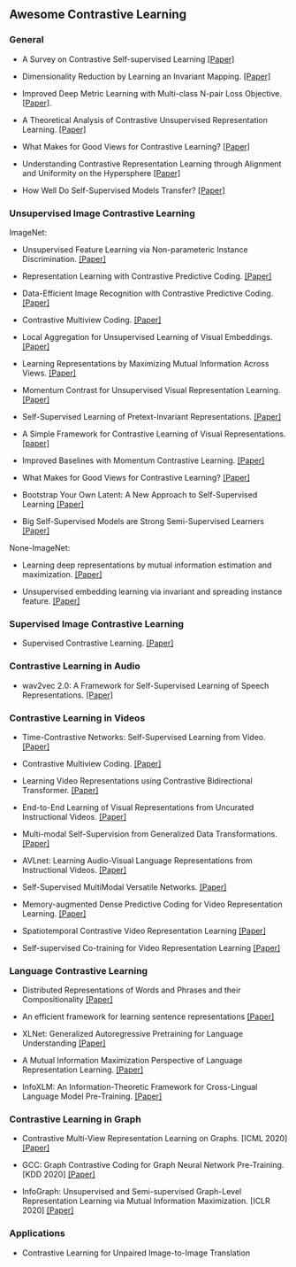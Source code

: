 ## Awesome Contrastive Learning


### General

- A Survey on Contrastive Self-supervised Learning [[Paper]](https://arxiv.org/pdf/2011.00362.pdf)

- Dimensionality Reduction by Learning an Invariant Mapping. [[Paper]](http://yann.lecun.com/exdb/publis/pdf/hadsell-chopra-lecun-06.pdf)

- Improved Deep Metric Learning with Multi-class N-pair Loss Objective. [[Paper]](https://papers.nips.cc/paper/6200-improved-deep-metric-learning-with-multi-class-n-pair-loss-objective).

- A Theoretical Analysis of Contrastive Unsupervised Representation Learning. [[Paper]](https://arxiv.org/abs/1902.09229)

- What Makes for Good Views for Contrastive Learning? [[Paper]](https://arxiv.org/abs/2005.10243)

- Understanding Contrastive Representation Learning through Alignment and Uniformity on the Hypersphere [[Paper]](https://arxiv.org/abs/2005.10242)

- How Well Do Self-Supervised Models Transfer? [[Paper]](https://arxiv.org/abs/2011.13377)

### Unsupervised Image Contrastive Learning

ImageNet:

- Unsupervised Feature Learning via Non-parameteric Instance Discrimination. [[Paper]](https://arxiv.org/pdf/1805.01978.pdf) 

- Representation Learning with Contrastive Predictive Coding. [[Paper]](https://arxiv.org/abs/1807.03748)

- Data-Efficient Image Recognition with Contrastive Predictive Coding. [[Paper]](https://arxiv.org/abs/1905.09272)

- Contrastive Multiview Coding. [[Paper]](https://arxiv.org/abs/1906.05849) 

- Local Aggregation for Unsupervised Learning of Visual Embeddings. [[Paper]](https://arxiv.org/abs/1903.12355)

- Learning Representations by Maximizing Mutual Information Across Views. [[Paper]](https://arxiv.org/abs/1906.00910)

- Momentum Contrast for Unsupervised Visual Representation Learning. [[Paper]](https://arxiv.org/pdf/1911.05722.pdf)

- Self-Supervised Learning of Pretext-Invariant Representations. [[Paper]](https://arxiv.org/abs/1912.01991)

- A Simple Framework for Contrastive Learning of Visual Representations. [[paper]](https://arxiv.org/abs/2002.05709)

- Improved Baselines with Momentum Contrastive Learning. [[Paper]](https://arxiv.org/pdf/2003.04297.pdf)

- What Makes for Good Views for Contrastive Learning? [[Paper]](https://arxiv.org/abs/2005.10243)

- Bootstrap Your Own Latent: A New Approach to Self-Supervised Learning [[Paper]](https://arxiv.org/pdf/2006.07733.pdf)
  
- Big Self-Supervised Models are Strong Semi-Supervised Learners [[Paper]](https://arxiv.org/pdf/2006.10029v1.pdf)

None-ImageNet:

- Learning deep representations by mutual information estimation and maximization. [[Paper]](https://arxiv.org/abs/1808.06670)

- Unsupervised embedding learning via invariant and spreading instance feature. [[Paper]](https://arxiv.org/abs/1904.03436)

### Supervised Image Contrastive Learning

- Supervised Contrastive Learning. [[Paper]](https://arxiv.org/abs/2004.11362)

### Contrastive Learning in Audio

- wav2vec 2.0: A Framework for Self-Supervised Learning of Speech Representations. [[Paper]](https://arxiv.org/pdf/2006.11477.pdf)  

### Contrastive Learning in Videos

- Time-Contrastive Networks: Self-Supervised Learning from Video. [[Paper]](https://arxiv.org/abs/1704.06888)

- Contrastive Multiview Coding. [[Paper]](https://arxiv.org/abs/1906.05849) 

- Learning Video Representations using Contrastive Bidirectional Transformer. [[Paper]](https://arxiv.org/abs/1906.05743v2) 

- End-to-End Learning of Visual Representations from Uncurated Instructional Videos. [[Paper]](https://arxiv.org/abs/1912.06430) 

- Multi-modal Self-Supervision from Generalized Data Transformations. [[Paper]](https://arxiv.org/abs/2003.04298) 

- AVLnet: Learning Audio-Visual Language Representations from Instructional Videos. [[Paper]](https://arxiv.org/abs/2006.09199) 

- Self-Supervised MultiModal Versatile Networks. [[Paper]](https://arxiv.org/abs/2006.16228) 

- Memory-augmented Dense Predictive Coding for Video Representation Learning. [[Paper]](https://arxiv.org/abs/2008.01065) 

- Spatiotemporal Contrastive Video Representation Learning [[Paper]](https://arxiv.org/abs/2008.03800) 

- Self-supervised Co-training for Video Representation Learning [[Paper]](https://arxiv.org/abs/2010.09709) 

### Language Contrastive Learning

- Distributed Representations of Words and Phrases and their Compositionality [[Paper]](https://arxiv.org/abs/1310.4546)

- An efficient framework for learning sentence representations [[Paper]](https://arxiv.org/abs/1803.02893)

- XLNet: Generalized Autoregressive Pretraining for Language Understanding [[Paper]](https://arxiv.org/abs/1906.08237)

- A Mutual Information Maximization Perspective of Language Representation Learning. [[Paper]](https://arxiv.org/abs/1910.08350)

- InfoXLM: An Information-Theoretic Framework for Cross-Lingual Language Model Pre-Training. [[Paper]](https://arxiv.org/abs/2007.07834)

### Contrastive Learning in Graph

- Contrastive Multi-View Representation Learning on Graphs. [ICML 2020]  [[Paper]](https://arxiv.org/abs/2006.05582)

- GCC: Graph Contrastive Coding for Graph Neural Network Pre-Training. [KDD 2020] [[Paper]](https://arxiv.org/abs/2006.09963)

- InfoGraph: Unsupervised and Semi-supervised Graph-Level Representation Learning via Mutual Information Maximization. [ICLR 2020] [[Paper]](https://arxiv.org/abs/1908.01000)

### Applications

- Contrastive Learning for Unpaired Image-to-Image Translation
